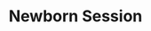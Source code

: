 ---
title: Newborn Session
role: Thanks a lot for a nice photo shoot and beautiful pictures. (c) Zanna Taimre
organizations: []
bio: ""
interests: []
education: []
social: []
email: ""
highlight_name: false
superuser: false
user_groups:
    - Kliendid
---